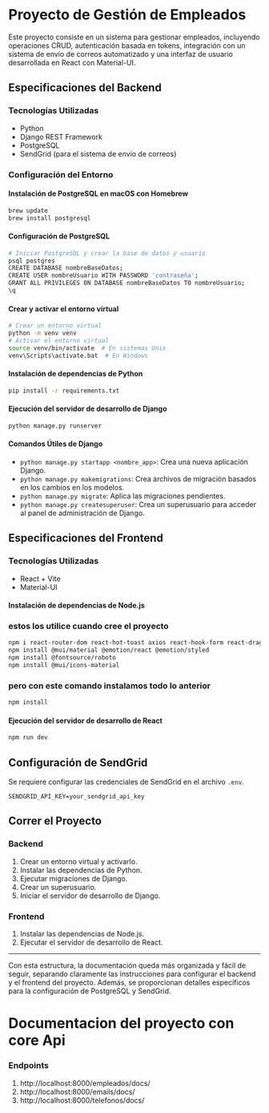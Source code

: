 

# Proyecto de Gestión de Empleados

Este proyecto consiste en un sistema para gestionar empleados, incluyendo operaciones CRUD, autenticación basada en tokens, integración con un sistema de envío de correos automatizado y una interfaz de usuario desarrollada en React con Material-UI.

## Especificaciones del Backend

### Tecnologías Utilizadas
- Python
- Django REST Framework
- PostgreSQL
- SendGrid (para el sistema de envío de correos)

### Configuración del Entorno

#### Instalación de PostgreSQL en macOS con Homebrew

```bash
brew update
brew install postgresql
```

#### Configuración de PostgreSQL

```bash
# Iniciar PostgreSQL y crear la base de datos y usuario
psql postgres
CREATE DATABASE nombreBaseDatos;
CREATE USER nombreUsuario WITH PASSWORD 'contraseña';
GRANT ALL PRIVILEGES ON DATABASE nombreBaseDatos TO nombreUsuario;
\q
```

#### Crear y activar el entorno virtual

```bash
# Crear un entorno virtual
python -m venv venv
# Activar el entorno virtual
source venv/bin/activate  # En sistemas Unix
venv\Scripts\activate.bat  # En Windows
```

#### Instalación de dependencias de Python

```bash
pip install -r requirements.txt
```

#### Ejecución del servidor de desarrollo de Django

```bash
python manage.py runserver
```

#### Comandos Útiles de Django

- `python manage.py startapp <nombre_app>`: Crea una nueva aplicación Django.
- `python manage.py makemigrations`: Crea archivos de migración basados en los cambios en los modelos.
- `python manage.py migrate`: Aplica las migraciones pendientes.
- `python manage.py createsuperuser`: Crea un superusuario para acceder al panel de administración de Django.

## Especificaciones del Frontend

### Tecnologías Utilizadas
- React + Vite
- Material-UI

#### Instalación de dependencias de Node.js

### estos los utilice cuando cree el proyecto
```bash 
npm i react-router-dom react-hot-toast axios react-hook-form react-draggable
npm install @mui/material @emotion/react @emotion/styled
npm install @fontsource/roboto
npm install @mui/icons-material
```

### pero con este comando instalamos todo lo anterior
```bash 
npm install
```

#### Ejecución del servidor de desarrollo de React

```bash
npm run dev
```

## Configuración de SendGrid

Se requiere configurar las credenciales de SendGrid en el archivo `.env`.

```
SENDGRID_API_KEY=your_sendgrid_api_key
```

## Correr el Proyecto

### Backend

1. Crear un entorno virtual y activarlo.
2. Instalar las dependencias de Python.
3. Ejecutar migraciones de Django.
4. Crear un superusuario.
5. Iniciar el servidor de desarrollo de Django.

### Frontend

1. Instalar las dependencias de Node.js.
2. Ejecutar el servidor de desarrollo de React.

---

Con esta estructura, la documentación queda más organizada y fácil de seguir, separando claramente las instrucciones para configurar el backend y el frontend del proyecto. Además, se proporcionan detalles específicos para la configuración de PostgreSQL y SendGrid.

# Documentacion del proyecto con core Api

### Endpoints
1. http://localhost:8000/empleados/docs/
2. http://localhost:8000/emails/docs/
3. http://localhost:8000/telefonos/docs/